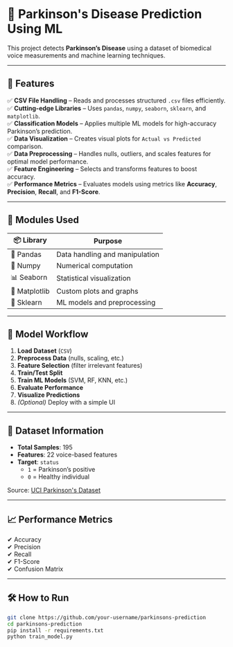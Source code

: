 # 🧠 Parkinson's Disease Prediction Using ML

This project detects **Parkinson’s Disease** using a dataset of biomedical voice measurements and machine learning techniques.

---

## 🚀 Features

✅ **CSV File Handling** – Reads and processes structured `.csv` files efficiently.  
✅ **Cutting-edge Libraries** – Uses `pandas`, `numpy`, `seaborn`, `sklearn`, and `matplotlib`.  
✅ **Classification Models** – Applies multiple ML models for high-accuracy Parkinson’s prediction.  
✅ **Data Visualization** – Creates visual plots for `Actual vs Predicted` comparison.  
✅ **Data Preprocessing** – Handles nulls, outliers, and scales features for optimal model performance.  
✅ **Feature Engineering** – Selects and transforms features to boost accuracy.  
✅ **Performance Metrics** – Evaluates models using metrics like **Accuracy**, **Precision**, **Recall**, and **F1-Score**.

---

## 🧩 Modules Used

| 📦 Library    | Purpose                              |
|--------------|--------------------------------------|
| 🐼 Pandas     | Data handling and manipulation       |
| 🔢 Numpy      | Numerical computation                |
| 📊 Seaborn    | Statistical visualization            |
| 🎨 Matplotlib | Custom plots and graphs              |
| 🤖 Sklearn    | ML models and preprocessing          |

---

## 🔁 Model Workflow

1. **Load Dataset** (`CSV`)  
2. **Preprocess Data** (nulls, scaling, etc.)  
3. **Feature Selection** (filter irrelevant features)  
4. **Train/Test Split**  
5. **Train ML Models** (SVM, RF, KNN, etc.)  
6. **Evaluate Performance**  
7. **Visualize Predictions**  
8. *(Optional)* Deploy with a simple UI

---

## 📌 Dataset Information

- **Total Samples**: 195  
- **Features**: 22 voice-based features  
- **Target**: `status`  
  - `1` = Parkinson’s positive  
  - `0` = Healthy individual

Source: [UCI Parkinson's Dataset](https://archive.ics.uci.edu/ml/datasets/parkinsons)

---

## 📈 Performance Metrics

✔ Accuracy  
✔ Precision  
✔ Recall  
✔ F1-Score  
✔ Confusion Matrix  

---

## 🛠️ How to Run

```bash
git clone https://github.com/your-username/parkinsons-prediction
cd parkinsons-prediction
pip install -r requirements.txt
python train_model.py
